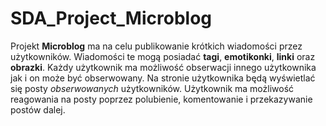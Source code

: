 # SDA_Project_Microblog

Projekt **Microblog** ma na celu publikowanie krótkich wiadomości przez użytkowników. Wiadomości te mogą posiadać **tagi**, **emotikonki**, **linki** oraz **obrazki**. Każdy użytkownik ma możliwość obserwacji innego użytkownika jak i on może być obserwowany. Na stronie użytkownika będą wyświetlać się posty *obserwowanych* użytkowników. Użytkownik ma możliwość reagowania na posty poprzez polubienie, komentowanie i przekazywanie postów dalej. 
